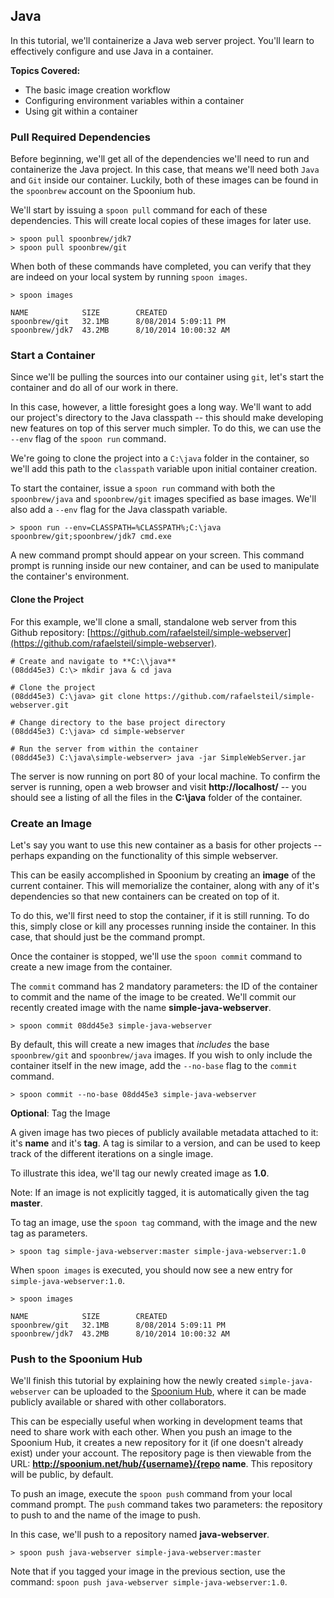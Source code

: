 ## Java

In this tutorial, we'll containerize a Java web server project. You'll learn to effectively configure and use Java in a container.

**Topics Covered:**

- The basic image creation workflow
- Configuring environment variables within a container
- Using git within a container

### Pull Required Dependencies

Before beginning, we'll get all of the dependencies we'll need to run and containerize the Java project. In this case, that means we'll need both `Java` and `Git` inside our container. Luckily, both of these images can be found in the `spoonbrew` account on the Spoonium hub. 

We'll start by issuing a `spoon pull` command for each of these dependencies. This will create local copies of these images for later use. 

```
> spoon pull spoonbrew/jdk7
> spoon pull spoonbrew/git
```

When both of these commands have completed, you can verify that they are indeed on your local system by running `spoon images`. 

```
> spoon images

NAME			SIZE		CREATED
spoonbrew/git	32.1MB 		8/08/2014 5:09:11 PM
spoonbrew/jdk7	43.2MB 		8/10/2014 10:00:32 AM
```

### Start a Container

Since we'll be pulling the sources into our container using `git`, let's start the container and do all of our work in there. 

In this case, however, a little foresight goes a long way. We'll want to add our project's directory to the Java classpath -- this should make developing new features on top of this server much simpler. To do this, we can use the `--env` flag of the `spoon run` command. 

We're going to clone the project into a `C:\java` folder in the container, so we'll add this path to the `classpath` variable upon initial container creation. 

To start the container, issue a `spoon run` command with both the `spoonbrew/java` and `spoonbrew/git` images specified as base images. We'll also add a `--env` flag for the Java classpath variable. 

```
> spoon run --env=CLASSPATH=%CLASSPATH%;C:\java spoonbrew/git;spoonbrew/jdk7 cmd.exe
```

A new command prompt should appear on your screen. This command prompt is running inside our new container, and can be used to manipulate the container's environment. 

#### Clone the Project

For this example, we'll clone a small, standalone web server from this Github repository: [https://github.com/rafaelsteil/simple-webserver](https://github.com/rafaelsteil/simple-webserver). 

```
# Create and navigate to **C:\\java**
(08dd45e3) C:\> mkdir java & cd java

# Clone the project
(08dd45e3) C:\java> git clone https://github.com/rafaelsteil/simple-webserver.git

# Change directory to the base project directory
(08dd45e3) C:\java> cd simple-webserver

# Run the server from within the container
(08dd45e3) C:\java\simple-webserver> java -jar SimpleWebServer.jar
```

The server is now running on port 80 of your local machine. To confirm the server is running, open a web browser and visit **http://localhost/** -- you should see a listing of all the files in the **C:\\java** folder of the container. 

### Create an Image

Let's say you want to use this new container as a basis for other projects -- perhaps expanding on the functionality of this simple webserver. 

This can be easily accomplished in Spoonium by creating an **image** of the current container. This will memorialize the container, along with any of it's dependencies so that new containers can be created on top of it. 

To do this, we'll first need to stop the container, if it is still running. To do this, simply close or kill any processes running inside the container. In this case, that should just be the command prompt. 

Once the container is stopped, we'll use the `spoon commit` command to create a new image from the container. 

The `commit` command has 2 mandatory parameters: the ID of the container to commit and the name of the image to be created. We'll commit our recently created image with the name **simple-java-webserver**. 

```
> spoon commit 08dd45e3 simple-java-webserver
```

By default, this will create a new images that *includes* the base `spoonbrew/git` and `spoonbrew/java` images. If you wish to only include the container itself in the new image, add the `--no-base` flag to the `commit` command. 

```
> spoon commit --no-base 08dd45e3 simple-java-webserver
```

**Optional**: Tag the Image

A given image has two pieces of publicly available metadata attached to it: it's **name** and it's **tag**. A tag is similar to a version, and can be used to keep track of the different iterations on a single image. 

To illustrate this idea, we'll tag our newly created image as **1.0**.

Note: If an image is not explicitly tagged, it is automatically given the tag **master**. 

To tag an image, use the `spoon tag` command, with the image and the new tag as parameters. 

```
> spoon tag simple-java-webserver:master simple-java-webserver:1.0
```

When `spoon images` is executed, you should now see a new entry for `simple-java-webserver:1.0`.

```
> spoon images

NAME			SIZE		CREATED
spoonbrew/git	32.1MB 		8/08/2014 5:09:11 PM
spoonbrew/jdk7	43.2MB 		8/10/2014 10:00:32 AM
```

### Push to the Spoonium Hub

We'll finish this tutorial by explaining how the newly created `simple-java-webserver` can be uploaded to the [Spoonium Hub](http://spoonium.net/hub), where it can be made publicly available or shared with other collaborators. 

This can be especially useful when working in development teams that need to share work with each other. When you push an image to the Spoonium Hub, it creates a new repository for it (if one doesn't already exist) under your account. The repository page is then viewable from the URL: **http://spoonium.net/hub/{username}/{repo name**. This repository will be public, by default. 

 To push an image, execute the `spoon push` command from your local command prompt. The `push` command takes two parameters: the repository to push to and the name of the image to push. 

In this case, we'll push to a repository named **java-webserver**. 

```
> spoon push java-webserver simple-java-webserver:master
```

Note that if you tagged your image in the previous section, use the command: `spoon push java-webserver simple-java-webserver:1.0`. 
